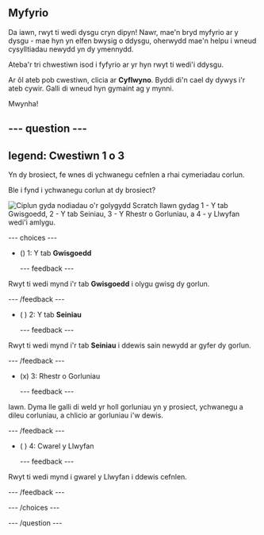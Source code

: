 ## Myfyrio

Da iawn, rwyt ti wedi dysgu cryn dipyn! Nawr, mae'n bryd myfyrio ar y dysgu - mae hyn yn elfen bwysig o ddysgu, oherwydd mae'n helpu i wneud cysylltiadau newydd yn dy ymennydd.

Ateba'r tri chwestiwn isod i fyfyrio ar yr hyn rwyt ti wedi'i ddysgu.

Ar ôl ateb pob cwestiwn, clicia ar **Cyflwyno**. Byddi di'n cael dy dywys i'r ateb cywir. Galli di wneud hyn gymaint ag y mynni.

Mwynha!

--- question ---
---
legend: Cwestiwn 1 o 3
---

Yn dy brosiect, fe wnes di ychwanegu cefnlen a rhai cymeriadau corlun.

Ble i fynd i ychwanegu corlun at dy brosiect?

![Ciplun gyda nodiadau o'r golygydd Scratch llawn gydag 1 - Y tab Gwisgoedd, 2 - Y tab Seiniau, 3 - Y Rhestr o Gorluniau, a 4 - y Llwyfan wedi'i amlygu.](images/question1.png)

--- choices ---

- () 1: Y tab **Gwisgoedd**

  --- feedback ---

Rwyt ti wedi mynd i'r tab **Gwisgoedd** i olygu gwisg dy gorlun.

  --- /feedback ---

- ( ) 2: Y tab **Seiniau**

  --- feedback ---

Rwyt ti wedi mynd i'r tab **Seiniau** i ddewis sain newydd ar gyfer dy gorlun.

  --- /feedback ---

- (x) 3: Rhestr o Gorluniau

  --- feedback ---

Iawn. Dyma lle galli di weld yr holl gorluniau yn y prosiect, ychwanegu a dileu corluniau, a chlicio ar gorluniau i'w dewis.

  --- /feedback ---

- ( ) 4: Cwarel y Llwyfan

  --- feedback ---

Rwyt ti wedi mynd i gwarel y Llwyfan i ddewis cefnlen.

  --- /feedback ---

--- /choices ---

--- /question ---
